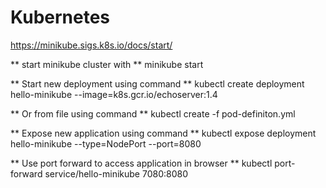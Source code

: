 # Kubernetes

https://minikube.sigs.k8s.io/docs/start/

** start minikube cluster with **
minikube start

** Start new deployment using command **
kubectl create deployment hello-minikube --image=k8s.gcr.io/echoserver:1.4

** Or from file using command **
kubectl create -f pod-definiton.yml

** Expose new application using command **
kubectl expose deployment hello-minikube --type=NodePort --port=8080

** Use port forward to access application in browser **
kubectl port-forward service/hello-minikube 7080:8080
